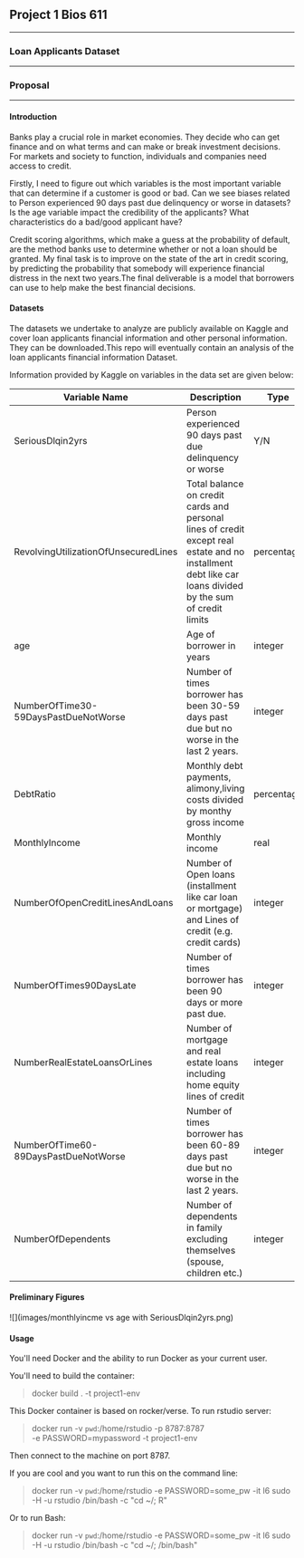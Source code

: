 ## Project 1 Bios 611
***
### Loan Applicants Dataset
***
### Proposal 
***
#### Introduction 
Banks play a crucial role in market economies. They decide who can get finance and on what terms and can make or break investment decisions. For markets and society to function, individuals and companies need access to credit. 

Firstly, I need to figure out which variables is the most important variable that can determine if a customer is good or bad. Can we see biases related to Person experienced 90 days past due delinquency or worse in datasets? Is the age variable impact the credibility of the applicants? What characteristics do a bad/good applicant have?

Credit scoring algorithms, which make a guess at the probability of default, are the method banks use to determine whether or not a loan should be granted. My final task is to improve on the state of the art in credit scoring, by predicting the probability that somebody will experience financial distress in the next two years.The final deliverable is a model that borrowers can use to help make the best financial decisions.


#### Datasets 
The datasets we undertake to analyze are publicly available on Kaggle and cover loan applicants financial information and other personal information. They can be downloaded.This repo will eventually contain an analysis of the loan applicants financial information Dataset.

Information provided by Kaggle on variables in the data set are given below:

| Variable Name                        | Description                                                                                                                                              | Type       |
| ------------------------------------ | -------------------------------------------------------------------------------------------------------------------------------------------------------- | ---------- |
| SeriousDlqin2yrs                     | Person experienced 90 days past due delinquency or worse                                                                                                 | Y/N        |
| RevolvingUtilizationOfUnsecuredLines | Total balance on credit cards and personal lines of credit except real estate and no installment debt like car loans divided by the sum of credit limits | percentage |
| age                                  | Age of borrower in years                                                                                                                                 | integer    |
| NumberOfTime30-59DaysPastDueNotWorse | Number of times borrower has been 30-59 days past due but no worse in the last 2 years.                                                                  | integer    |
| DebtRatio                            | Monthly debt payments, alimony,living costs divided by monthy gross income                                                                               | percentage |
| MonthlyIncome                        | Monthly income                                                                                                                                           | real       |
| NumberOfOpenCreditLinesAndLoans      | Number of Open loans (installment like car loan or mortgage) and Lines of credit (e.g. credit cards)                                                     | integer    |
| NumberOfTimes90DaysLate              | Number of times borrower has been 90 days or more past due.                                                                                              | integer    |
| NumberRealEstateLoansOrLines         | Number of mortgage and real estate loans including home equity lines of credit                                                                           | integer    |
| NumberOfTime60-89DaysPastDueNotWorse | Number of times borrower has been 60-89 days past due but no worse in the last 2 years.                                                                  | integer    |
| NumberOfDependents                   | Number of dependents in family excluding themselves (spouse, children etc.)                                                                              | integer    |
#### Preliminary Figures
![](images/monthlyincme vs age with SeriousDlqin2yrs.png) 

#### Usage
You'll need Docker and the ability to run Docker as your current user.

You'll need to build the container:

> docker build . -t project1-env

This Docker container is based on rocker/verse. To run rstudio server:

> docker run -v `pwd`:/home/rstudio -p 8787:8787\
  -e PASSWORD=mypassword -t project1-env

Then connect to the machine on port 8787.

If you are cool and you want to run this on the command line:

> docker run -v `pwd`:/home/rstudio -e PASSWORD=some_pw -it l6 sudo -H -u rstudio /bin/bash -c "cd ~/; R"

Or to run Bash:

> docker run -v `pwd`:/home/rstudio -e PASSWORD=some_pw -it l6 sudo -H -u rstudio /bin/bash -c "cd ~/; /bin/bash"